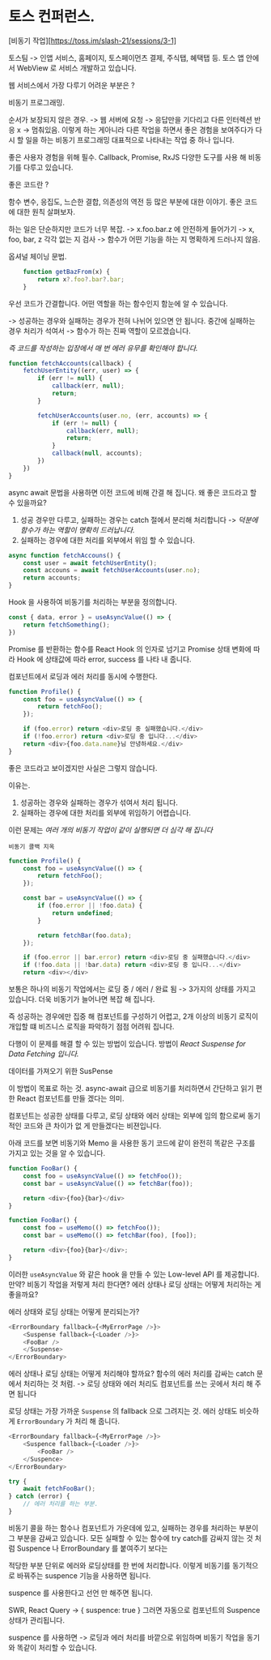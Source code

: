 # 토스 컨퍼런스. 

[비동기 작업][https://toss.im/slash-21/sessions/3-1]

토스팀 -> 인앱 서비스, 홈페이지, 토스페이먼츠 결제, 주식탭, 혜택탭 등.
토스 앱 안에서 WebView 로 서비스 개발하고 있습니다.

웹 서비스에서 가장 다루기 어려운 부분은 ?

비동기 프로그래밍.

순서가 보장되지 않은 경우. -> 웹 서버에 요청 -> 응답만을 기다리고 다른 인터렉션 반응 x -> 멈춰있음.
이렇게 하는 게아니라 다른 작업을 하면서 좋은 경험을 보여주다가 다시 할 일을 하는 비동기 프로그래밍 대표적으로 나타내는 작업 중 하나 입니다.

좋은 사용자 경험을 위해 필수.
Callback, Promise, RxJS  다양한 도구를 사용 해 비동기를 다루고 있습니다.





좋은 코드란 ?

함수 변수, 응집도, 느슨한 결합, 의존성의 역전 등 많은 부분에 대한 이야기.
좋은 코드에 대한 원칙 살펴보자.

하는 일은 단순하지만 코드가 너무 복잡.
-> x.foo.bar.z 에 안전하게 들어가기 -> x, foo, bar, z 각각 없는 지 검사 -> 함수가 어떤 기능을 하는 지 명확하게 드러나지 않음.

옵셔널 체이닝 문법.

``` javascript
    function getBazFrom(x) {
        return x?.foo?.bar?.bar; 
    }
```

우선 코드가 간결합니다.
어떤 역할을 하는 함수인지 함눈에 알 수 있습니다.


-> 성공하는 경우와 실패하는 경우가 전혀 나뉘어 있으면 안 됩니다.
중간에 실패하는 경우 처리가 석여서 -> 함수가 하는 진짜 역할이 모르겠습니다.

_즉 코드를 작성하는 입장에서 매 번 에러 유무를 확인해야 합니다._

``` javascript
function fetchAccounts(callback) {
    fetchUserEntity((err, user) => {
        if (err != null) {
            callback(err, null);
            return; 
        }

        fetchUserAccounts(user.no, (err, accounts) => {
            if (err != null) {
                callback(err, null);
                return; 
            }
            callback(null, accounts); 
        })
    })  
}
```


async await 문법을 사용하면 이전 코드에 비해 간결 해 집니다.
왜 좋은 코드라고 할 수 있을까요? 

1. 성공 경우만 다루고, 실패하는 경우는 catch 절에서 분리해 처리합니다 -> _덕분에 함수가 하는 역할이 명확히 드러납니다._
2. 실패하는 경우에 대한 처리를 외부에서 위임 할 수 있습니다.

``` javascript
async function fetchAccouns() {
    const user = await fetchUserEntity();
    const accouns = await fetchUserAccounts(user.no);
    return accounts; 
}
```



Hook 을 사용하여 비동기를 처리하는 부분을 정의합니다.

``` javascript
const { data, error } = useAsyncValue(() => {
    return fetchSomething(); 
})
```

Promise 를 반환하는 함수를 React Hook 의 인자로 넘기고 
Promise 상태 변화에 따라 Hook 에 상태값에 따라 error, success 를 나타 내 줍니다.





컴포넌트에서 로딩과 에러 처리를 동시에 수행한다.

``` javascript
function Profile() {
    const foo = useAsyncValue(() => {
        return fetchFoo(); 
    });

    if (foo.error) return <div>로딩 중 실패했습니다.</div>
    if (!foo.error) return <div>로딩 중 입니다...</div>
    return <div>{foo.data.name}님 안녕하세요.</div>
}
```

좋은 코드라고 보이겠지만 사실은 그렇지 않습니다.

이유는.

1. 성공하는 경우와 실패하는 경우가 섞여서 처리 됩니다.
2. 실패하는 경우에 대한 처리를 외부에 위임하기 어렵습니다.

이런 문제는 _여러 개의 비동기 작업이 같이 실행되면 더 심각 해 집니다_

`비동기 콜백 지옥`

``` javascript
function Profile() {
    const foo = useAsyncValue(() => {
        return fetchFoo(); 
    });

    const bar = useAsyncValue(() => {
        if (foo.error || !foo.data) {
            return undefined;
        }

        return fetchBar(foo.data); 
    }); 

    if (foo.error || bar.error) return <div>로딩 중 실패했습니다.</div>
    if (!foo.data || !bar.data) return <div>로딩 중 입니다...</div>
    return <div></div>
```

보통은 하나의 비동기 작업에서는 로딩 중 / 에러 / 완료 됨 -> 3가지의 상태를 가지고 있습니다.
더욱 비동기가 늘어나면 복잡 해 집니다.

즉 성공하는 경우에만 집중 해 컴포넌트를 구성하기 어렵고, 2개 이상의 비동기 로직이 개입할 떄 비즈니스 로직을 파악하기 점점 어려워 집니다.



다행이 이 문제를 해결 할 수 있는 방법이 있습니다.
방법이 _React Suspense for Data Fetching 입니다._

데이터를 가져오기 위한 SusPense 

이 방법이 목표로 하는 것.
async-await 급으로 비동기를 처리하면서 간단하고 읽기 편한 React 컴포넌트를 만들 겠다는 의미.

컴포넌트는 성공한 상태를 다루고, 로딩 상태와 에러 상태는 외부에 임의 함으로써 
동기적인 코드와 큰 차이가 없 게 만들겠다는 비젼입니다.

아래 코드를 보면 비동기와 Memo 을 사용한 동기 코드에 같이 완전히 똑같은 구조를 가지고 있는 것을 알 수 있습니다.

``` javascript
function FooBar() {
    const foo = useAsyncValue(() => fetchFoo());
    const bar = useAsyncValue(() => fetchBar(foo)); 

    return <div>{foo}{bar}</div>
}
```

``` javascript
function FooBar() {
    const foo = useMemo(() => fetchFoo());
    const bar = useMemo(() => fetchBar(foo), [foo]);

    return <div>{foo}{bar}</div>;
}
```

이러한 `useAsyncValue` 와 같은 hook 을 만들 수 있는 Low-level API 를 제공합니다.
만약? 비동기 작업을 저렇게 처리 한다면? 에러 상태나 로딩 상태는 어떻게 처리하는 게 좋을까요?



에러 상태와 로딩 상태는 어떻게 분리되는가?

``` javascript
<ErrorBoundary fallback={<MyErrorPage />}>
    <Suspense fallback={<Loader />}>
    <FooBar />
    </Suspense>
</ErrorBoundary>
```


에러 상태나 로딩 상태는 어떻게 처리해야 할까요?
함수의 에러 처리를 감싸는 catch 문에서 처리하는 것 처럼. -> 로딩 상태와 에러 처리도 컴포넌트를 쓰는 곳에서 처리 해 주면 됩니다

로딩 상태는 가장 가까운 `Suspense` 의 fallback 으로 그려지는 것.
에러 상태도 비슷하게 `ErrorBoundary` 가 처리 해 줍니다.


``` javascript
<ErrorBoundary fallback={<MyErrorPage />}>
    <Suspence fallback={<Loader />}>
        <FooBar />
    </Suspence>
</ErrorBoundary>
```

``` javascript
try {
    await fetchFooBar();
} catch (error) {
    // 에러 처리를 하는 부분. 
}
```

비동기 콜을 하는 함수나 컴포넌트가 가운데에 있고, 실패하는 경우를 처리하는 부분이 그 부분을 감싸고 있습니다.
모든 실패할 수 있는 함수에 try catch를 감싸지 않는 것 처럼 Suspence 나 ErrorBoundary 를 붙여주기 보다는 

적당한 부분 단위로 에러와 로딩상태를 한 번에 처리합니다.
이렇게 비동기를 동기적으로 바꿔주는 suspence 기능을 사용하면 됩니다.

suspence 를 사용한다고 선언 만 해주면 됩니다.

SWR, React Query -> { suspence: true }
그러면 자동으로 컴포넌트의 Suspence 상태가 관리됩니다.

suspence 를 사용하면 -> 로딩과 에러 처리를 바깥으로 위임하며 비동기 작업을 동기와 똑같이 처리할 수 있습니다.
